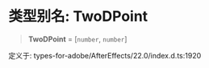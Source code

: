 # 类型别名: TwoDPoint

> **TwoDPoint** = \[`number`, `number`\]

定义于: types-for-adobe/AfterEffects/22.0/index.d.ts:1920
